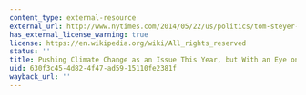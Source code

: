 ```yaml
---
content_type: external-resource
external_url: http://www.nytimes.com/2014/05/22/us/politics/tom-steyer-hopes-nextgen-climate-gets-voters-to-consider-environment.html
has_external_license_warning: true
license: https://en.wikipedia.org/wiki/All_rights_reserved
status: ''
title: Pushing Climate Change as an Issue This Year, but With an Eye on 2016
uid: 630f3c45-4d82-4f47-ad59-15110fe2381f
wayback_url: ''
---
```

